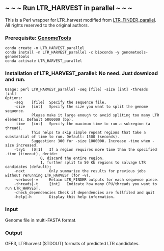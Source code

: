 ## ~ ~ ~ Run LTR_HARVEST in parallel ~ ~ ~
This is a Perl wrapper for LTR_harvest modified from [LTR_FINDER_parallel](https://github.com/oushujun/LTR_FINDER_parallel). All rights reserved to the original authors.


### Prerequisite: [GenomeTools](https://github.com/genometools/genometools)
`conda create -n LTR_HARVEST_parallel`  
`conda install -n LTR_HARVEST_parallel -c bioconda -y genometools-genometools`  
`conda activate LTR_HARVEST_parallel`


### Installation of LTR_HARVEST_parallel: No need. Just download and run.

	Usage: perl LTR_HARVEST_parallel -seq [file] -size [int] -threads [int]  
	Options:
		-seq    [file]  Specify the sequence file.
		-size   [int]   Specify the size you want to split the genome sequence.
				Please make it large enough to avoid spliting too many LTR elements. Default 5000000 (bp).  			 
		-time   [int]   Specify the maximum time to run a subregion (a thread).
				This helps to skip simple repeat regions that take a substantial of time to run. Default: 1500 (seconds).
				Suggestion: 300 for -size 1000000. Increase -time when -size increased.  
		-try1   [0|1]   If a region requires more time than the specified -time (timeout), decide:  
					0, discard the entire region.
					1, further split to 50 Kb regions to salvage LTR candidates (default);
		-next           Only summarize the results for previous jobs without rerunning LTR_HARVEST (for -v).
		-verbose|-v     Retain LTR_FINDER outputs for each sequence piece.
		-threads|-t     [int]   Indicate how many CPU/threads you want to run LTR_HARVEST.
		-check_dependencies Check if dependencies are fullfiled and quit
		-help|-h        Display this help information.


### Input
Genome file in multi-FASTA format.


### Output
GFF3, LTRharvest (STDOUT) formats of predicted LTR candidates.
